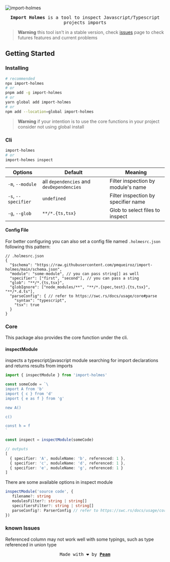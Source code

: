 [peam-url]: https://pmqueiroz.com
[src-url]: https://swc.rs/
[issues-url]: https://github.com/pmqueiroz/import-holmes/issues

![import-holmes](./.github/brand.png)

<div align="center">

<samp> **Import Holmes** is a tool to inspect Javascript/Typescript projects imports</samp> 

</div>

> **Warning** this tool isn't in a stable version, check [issues][issues-url] page to check futures features and current problems

## Getting Started

### Installing

```sh
# recommended
npx import-holmes
# or
pnpm add -g import-holmes
# or
yarn global add import-holmes
# or
npm add --location=global import-holmes
```
> **Warning** if your intention is to use the core functions in your project consider not using global install

### Cli

```sh
import-holmes
# or
import-holmes inspect
```

| Options | Default | Meaning |
|---------|---------|---------|
| `-m`, `--module` | all `dependencies` and `devDependencies` | Filter inspection by module's name |
| `-s`, `--specifier` | `undefined` | Filter inspection by specifier name |
| `-g`, `--glob` | `**/*.{ts,tsx}` | Glob to select files to inspect |

#### Config File

For better configuring you can also set a config file named `.holmesrc.json` following this pattern:

```jsonc
// .holmesrc.json
{
  "$schema": "https://raw.githubusercontent.com/pmqueiroz/import-holmes/main/schema.json",
  "module": "some-module", // you can pass string[] as well
  "specifier": ["first", "second"], // you can pass a sting
  "glob": "**/*.{ts,tsx}",
  "globIgnore": ["node_modules/**", "**/*.{spec,test}.{ts,tsx}", "**/*.d.ts"],
  "parseConfig": { // refer to https://swc.rs/docs/usage/core#parse
    "syntax": "typescript",
    "tsx": true
  }
}
```

### Core

This package also provides the core function under the cli.

#### inspectModule

inspects a typescript/javascript module searching for import declarations and returns results from imports 

```ts
import { inspectModule } from 'import-holmes'

const someCode = `\
import A from 'b'
import { c } from 'd'
import { e as f } from 'g'

new A()

c()

const h = f
`

const inspect = inspectModule(someCode)

// outputs
[
  { specifier: 'A', moduleName: 'b', referenced: 1 },
  { specifier: 'c', moduleName: 'd', referenced: 1 },
  { specifier: 'e', moduleName: 'g', referenced: 1 }
]
```
There are some available options in inspect module

```ts
inspectModule('source code', {
   filename?: string
   modulesFilter?: string | string[]
   specifiersFilter?: string | string[]
   parseConfig?: ParserConfig // refer to https://swc.rs/docs/usage/core#parse
})
```

### known Issues

Referenced column may not work well with some typings, such as type referenced in union type

<div align="center">

<samp>Made with :heart: by [**Peam**][peam-url]</samp> 

</div>
